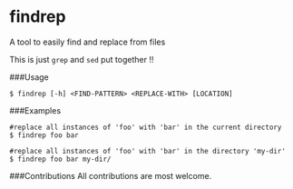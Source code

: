 # findrep
A tool to easily find and replace from files

This is just ```grep``` and ``sed`` put together !!

###Usage
```
$ findrep [-h] <FIND-PATTERN> <REPLACE-WITH> [LOCATION]
```
###Examples
```
#replace all instances of 'foo' with 'bar' in the current directory
$ findrep foo bar
```
```
#replace all instances of 'foo' with 'bar' in the directory 'my-dir'
$ findrep foo bar my-dir/
```

###Contributions
All contributions are most welcome.

